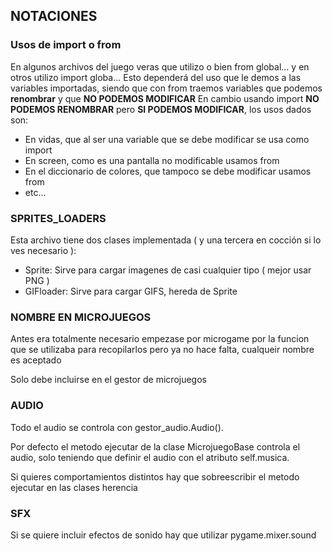 ## NOTACIONES
### Usos de import o from
En algunos archivos del juego veras que utilizo o bien from global... y en otros utilizo import globa... 
Esto dependerá del uso que le demos a las variables importadas, siendo que con from traemos variables que podemos **renombrar** y que **NO PODEMOS MODIFICAR**
En cambio usando import **NO PODEMOS RENOMBRAR** pero **SI PODEMOS MODIFICAR**, los usos dados son:
- En vidas, que al ser una variable que se debe modificar se usa como import
- En screen, como es una pantalla no modificable usamos from
- En el diccionario de colores, que tampoco se debe modificar usamos from
- etc...

### SPRITES_LOADERS
Esta archivo tiene dos clases implementada ( y una tercera en cocción si lo ves necesario ):
- Sprite: Sirve para cargar imagenes de casi cualquier tipo ( mejor usar PNG )
- GIFloader: Sirve para cargar GIFS, hereda de Sprite

### NOMBRE EN MICROJUEGOS
Antes era totalmente necesario empezase por microgame por la funcion que se utilizaba para recopilarlos pero ya no hace falta, cualqueir nombre es aceptado

Solo debe incluirse en el gestor de microjuegos

### AUDIO
Todo el audio se controla con gestor_audio.Audio().

Por defecto el metodo ejecutar de la clase MicrojuegoBase controla el audio, solo teniendo que definir el audio con el atributo self.musica.

Si quieres comportamientos distintos hay que sobreescribir el metodo ejecutar en las clases herencia


### SFX
Si se quiere incluir efectos de sonido hay que utilizar pygame.mixer.sound